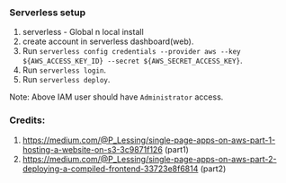### Serverless setup

1. serverless - Global n local install
2. create account in serverless dashboard(web).
3. Run `serverless config credentials --provider aws --key ${AWS_ACCESS_KEY_ID} --secret ${AWS_SECRET_ACCESS_KEY}`.
4. Run `serverless login`.
5. Run `serverless deploy`.

Note: Above IAM user should have `Administrator` access.

### Credits:

1. https://medium.com/@P_Lessing/single-page-apps-on-aws-part-1-hosting-a-website-on-s3-3c9871f126 (part1)
2. https://medium.com/@P_Lessing/single-page-apps-on-aws-part-2-deploying-a-compiled-frontend-33723e8f6814 (part2)
